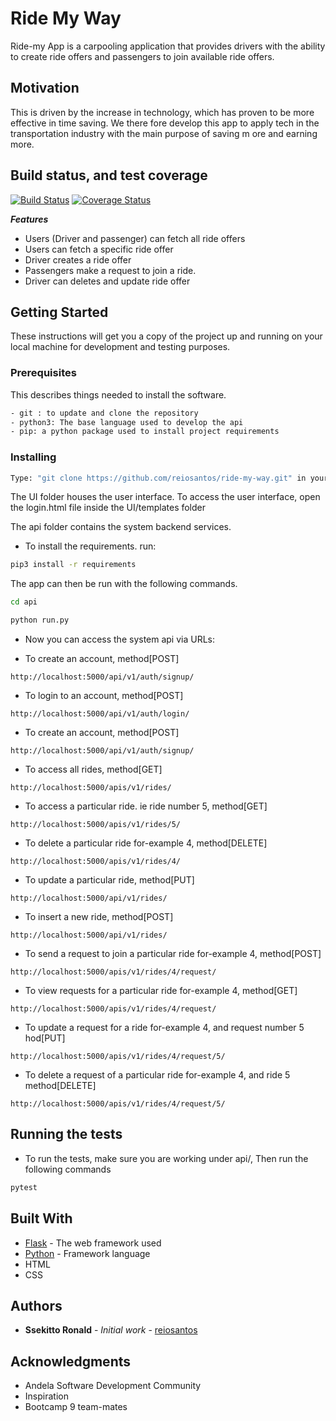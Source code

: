 # Ride My Way

Ride-my App is a carpooling application that provides drivers with the ability to create ride offers
and passengers to join available ride offers.

## Motivation

This is driven by the increase in technology, which has proven to be more effective in time saving.
We there fore develop this app to apply tech in the transportation industry with the main purpose of saving m
ore and earning more.

## Build status, and test coverage

[![Build Status](https://travis-ci.org/reiosantos/ride-ui-react.svg?branch=develop)](https://travis-ci.org/reiosantos/ride-ui-react) [![Coverage Status](https://coveralls.io/repos/github/reiosantos/ride-ui-react/badge.svg?branch=develop)](https://coveralls.io/github/reiosantos/ride-ui-react?branch=develop)

***Features***

 * Users (Driver and passenger) can fetch all ride offers
 * Users can fetch a specific ride offer
 * Driver creates a ride offer
 * Passengers make a request to join a ride.
 * Driver can deletes and update ride offer

## Getting Started

These instructions will get you a copy of the project up and running on your local machine for development
and testing purposes.

### Prerequisites
This describes things needed to install the software.

```bash
- git : to update and clone the repository
- python3: The base language used to develop the api
- pip: a python package used to install project requirements
```

### Installing

```bash
Type: "git clone https://github.com/reiosantos/ride-my-way.git" in your terminal.
```
The UI folder houses the user interface. To access the user interface, open the login.html
file inside the UI/templates folder


The api folder contains the system backend services.

- To install the requirements. run:

```bash
pip3 install -r requirements
```

The app can then be run with the following commands.

```bash
cd api

python run.py
```

- Now you can access the system api via URLs:

* To create an account, method[POST]
```http
http://localhost:5000/api/v1/auth/signup/
```

* To login to an account, method[POST]
```http
http://localhost:5000/api/v1/auth/login/
```
* To create an account, method[POST]
```http
http://localhost:5000/api/v1/auth/signup/
```

* To access all rides, method[GET]
```http
http://localhost:5000/apis/v1/rides/
```

* To access a particular ride. ie ride number 5, method[GET]
```http
http://localhost:5000/apis/v1/rides/5/
```

* To delete a particular ride for-example 4, method[DELETE]
```http
http://localhost:5000/apis/v1/rides/4/
```

* To update a particular ride, method[PUT]
```http
http://localhost:5000/api/v1/rides/
```

* To insert a new ride, method[POST]
```http
http://localhost:5000/api/v1/rides/
```

* To send a request to join a particular ride for-example 4, method[POST]
```http
http://localhost:5000/apis/v1/rides/4/request/
```

* To view requests for a particular ride for-example 4, method[GET]
```http
http://localhost:5000/apis/v1/rides/4/request/
```

* To update a request for a ride for-example 4, 
and request number 5 hod[PUT]
```http
http://localhost:5000/apis/v1/rides/4/request/5/
```

* To delete a request of a particular ride 
for-example 4, and ride 5 method[DELETE]
```http
http://localhost:5000/apis/v1/rides/4/request/5/
```

## Running the tests

- To run the tests, make sure you are working under api/, Then run the following commands

```bash
pytest
```

## Built With

* [Flask](http://flask.pocoo.org/docs/1.0/) - The web framework used
* [Python](https://www.python.org/) - Framework language
* HTML
* CSS

## Authors

* **Ssekitto Ronald** - *Initial work* - [reiosantos](https://github.com/reiosantos)

## Acknowledgments

* Andela Software Development Community
* Inspiration
* Bootcamp 9 team-mates
